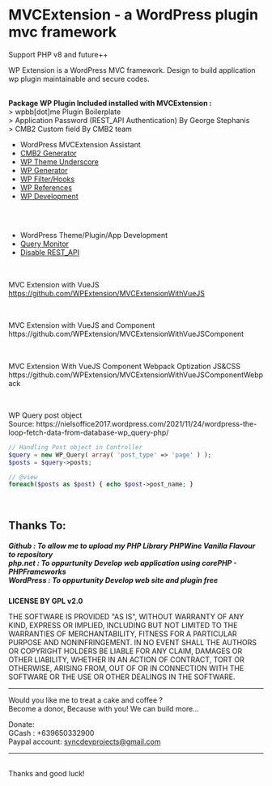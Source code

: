# MVCExtension - a WordPress plugin mvc framework
Support PHP v8 and future++ 

WP Extension is a WordPress MVC framework. Design to build application wp plugin maintainable and secure codes.

<br /> <b>Package WP Plugin Included installed with MVCExtension : </b>
<br /> > wpbb[dot]me Plugin Boilerplate
<br /> > Application Password (REST_API Authentication) By George Stephanis 
<br /> > CMB2 Custom field By CMB2 team
<br /> <ul>
         <li> WordPress MVCExtension Assistant </li>
         <li><a href="http://hasinhayder.github.io/cmb2-metabox-generator/"> CMB2 Generator </a></li>
         <li><a href="https://underscores.me/"> WP Theme Underscore </a></li>
         <li><a href="https://generatewp.com/"> WP Generator </a></li> 
         <li><a href="https://github.com/nielsoffice/WP_WooHooksFunctions"> WP Filter/Hooks </a></li>
         <li><a href="https://github.com/nielsoffice?tab=repositories&q=WP&type=&language=&sort="> WP References </a></li> 
         <li><a href="https://www.wp-hasty.com/"> WP Development </a></li> 
       </ul>
<h2></h2>
<br /> <ul>
         <li> WordPress Theme/Plugin/App Development </li>
         <li><a href="https://wordpress.org/plugins/query-monitor/"> Query Monitor </a></li>
         <li><a href="https://wordpress.org/plugins/disable-json-api/"> Disable REST_API </a></li> 
       </ul>
<h2></h2>

<br />MVC Extension with VueJS 
<br />https://github.com/WPExtension/MVCExtensionWithVueJS
<h2></h2>
<br />MVC Extension with VueJS and Component 
<br />https://github.com/WPExtension/MVCExtensionWithVueJSComponent
<h2></h2>
<br />MVC Extension With VueJS Component Webpack Optization JS&CSS
<br />https://github.com/WPExtension/MVCExtensionWithVueJSComponentWebpack
<h2></h2>
<br /> WP Query post object 
<br /> Source: https://nielsoffice2017.wordpress.com/2021/11/24/wordpress-the-loop-fetch-data-from-database-wp_query-php/

```PHP
// Handling Post object in Controller
$query = new WP_Query( array( 'post_type' => 'page' ) );
$posts = $query->posts;

// @view
foreach($posts as $post) { echo $post->post_name; }
```

<br />
<h2>Thanks To:</h2>
<h5>
Github : To allow me to upload my PHP Library PHPWine Vanilla Flavour to repository<br /> 
php.net : To oppurtunity Develop web application using corePHP - PHPFrameworks<br />
WordPress : To oppurtunity Develop web site and plugin free<br />
</h5>

__LICENSE BY GPL v2.0__

THE SOFTWARE IS PROVIDED "AS IS", WITHOUT WARRANTY OF ANY KIND, EXPRESS OR IMPLIED, INCLUDING BUT NOT LIMITED TO THE WARRANTIES OF MERCHANTABILITY, FITNESS FOR A PARTICULAR PURPOSE AND NONINFRINGEMENT. IN NO EVENT SHALL THE AUTHORS OR COPYRIGHT HOLDERS BE LIABLE FOR ANY CLAIM, DAMAGES OR OTHER LIABILITY, WHETHER IN AN ACTION OF CONTRACT, TORT OR OTHERWISE, ARISING FROM, OUT OF OR IN CONNECTION WITH THE SOFTWARE OR THE USE OR OTHER DEALINGS IN THE SOFTWARE.
<br />

<hr />
Would you like me to treat a cake and coffee ? <br />
Become a donor, Because with you! We can build more... 

Donate: <br />
GCash : +639650332900 <br /> 
Paypal account: syncdevprojects@gmail.com
<hr />
<br />
Thanks and good luck! 
